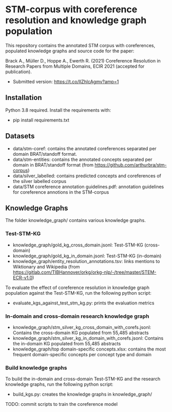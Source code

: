# STM-corpus with coreference resolution and knowledge graph population

This repository contains the annotated STM corpus with coreferences, populated knowledge graphs and source code for the paper:

Brack A., Müller D., Hoppe A., Ewerth R. (2021) Coreference Resolution in Research Papers from Multiple Domains, ECIR 2021 (accepted for publication). 
- Submitted version: https://t.co/IlZhlcAgmv?amp=1

## Installation
Python 3.8 required.  Install the requirements with:
- pip install requirements.txt

## Datasets

- data/stm-coref: contains the annotated coreferences separated per domain BRAT/standoff format.
- data/stm-entities: contains the annotated concepts separated per domain in BRAT/standoff format (from https://github.com/arthurbra/stm-corpus)
- data/silver_labelled: contains predicted concepts and coreferences of the silver labelled corpus
- data/STM coreference annotation guidelines.pdf: annotation guidelines for coreference annotions in the STM-corpus

## Knowledge Graphs
The folder knowledge_graph/ contains various knowledge graphs.

### Test-STM-KG
- knowledge_graph/gold_kg_cross_domain.jsonl: Test-STM-KG (cross-domain)
- knowledge_graph/gold_kg_in_domain.jsonl: Test-STM-KG (in-domain)
- knowledge_graph/entity_resolution_annotations.tsv: links mentions to Wiktionary and Wikipedia (from https://gitlab.com/TIBHannover/orkg/orkg-nlp/-/tree/master/STEM-ECR-v1.0)

To evaluate the effect of coreference resolution in knowledge graph population against the Test-STM-KG, run the following python script:
- evaluate_kgs_against_test_stm_kg.py: prints the evaluation metrics

### In-domain and cross-domain research knowledge graph 
- knowledge_graph/stm_silver_kg_cross_domain_with_corefs.jsonl: Contains the cross-domain KG populated from 55,485 abstracts
- knowledge_graph/stm_silver_kg_in_domain_with_corefs.jsonl: Contains the in-domain KG populated from 55,485 abstracts
- knowledge_graph/top domain-specific concepts.xlsx: contains the most frequent domain-specific concepts per concept type and domain

### Build knowledge graphs
To build the in-domain and cross-domain Test-STM-KG and the research knowledge graphs, run the following python script:
- build_kgs.py: creates the knowledge graphs in knowledge_graph/



TODO: commit scripts to train the coreference model

